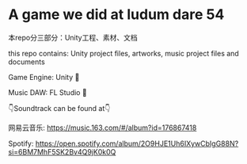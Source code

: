 # A game we did at ludum dare 54
本repo分三部分：Unity工程、素材、文档

this repo contains: Unity project files, artworks, music project files and documents

Game Engine: Unity 🙅‍

Music DAW: FL Studio 🍍

👇Soundtrack can be found at👇

网易云音乐: https://music.163.com/#/album?id=176867418

Spotify: https://open.spotify.com/album/2O9HJE1Uh6IXywCbIgG88N?si=6BM7MhF5SK2Bv4Q9jK0k0Q

